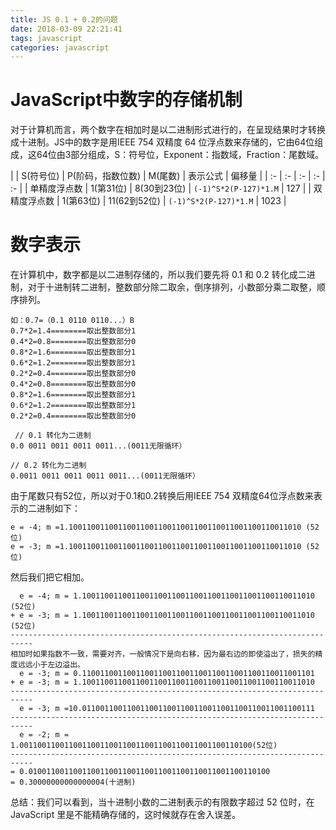 ```yaml
---
title: JS 0.1 + 0.2的问题
date: 2018-03-09 22:21:41
tags: javascript
categories: javascript
---
```


# JavaScript中数字的存储机制
对于计算机而言，两个数字在相加时是以二进制形式进行的，在呈现结果时才转换成十进制。JS中的数字是用IEEE 754 双精度 64 位浮点数来存储的，它由64位组成，这64位由3部分组成，S：符号位，Exponent：指数域，Fraction：尾数域。

| | S(符号位) | P(阶码，指数位数) | M(尾数) | 表示公式 | 偏移量 |
| :- | :- | :- | :- | :- |
| 单精度浮点数 | 1(第31位) | 8(30到23位) | `(-1)^S*2(P-127)*1.M` | 127 |
| 双精度浮点数 | 1(第63位) | 11(62到52位) | `(-1)^S*2(P-127)*1.M` | 1023 |

# 数字表示
在计算机中，数字都是以二进制存储的，所以我们要先将 0.1 和 0.2 转化成二进制，对于十进制转二进制，整数部分除二取余，倒序排列，小数部分乘二取整，顺序排列。
```
如：0.7=（0.1 0110 0110...）B
0.7*2=1.4========取出整数部分1
0.4*2=0.8========取出整数部分0
0.8*2=1.6========取出整数部分1
0.6*2=1.2========取出整数部分1
0.2*2=0.4========取出整数部分0
0.4*2=0.8========取出整数部分0
0.8*2=1.6========取出整数部分1
0.6*2=1.2========取出整数部分1
0.2*2=0.4========取出整数部分0

 // 0.1 转化为二进制
0.0 0011 0011 0011 0011...(0011无限循环）

// 0.2 转化为二进制
0.0011 0011 0011 0011 0011...(0011无限循环）
```
由于尾数只有52位，所以对于0.1和0.2转换后用IEEE 754 双精度64位浮点数来表示的二进制如下：
```
e = -4; m =1.1001100110011001100110011001100110011001100110011010 (52位)
e = -3; m =1.1001100110011001100110011001100110011001100110011010 (52位)
```
然后我们把它相加。
```
  e = -4; m = 1.1001100110011001100110011001100110011001100110011010 (52位)
+ e = -3; m = 1.1001100110011001100110011001100110011001100110011010 (52位)
---------------------------------------------------------------------------
相加时如果指数不一致，需要对齐，一般情况下是向右移，因为最右边的即使溢出了，损失的精度远远小于左边溢出。
  e = -3; m = 0.1100110011001100110011001100110011001100110011001101 
+ e = -3; m = 1.1001100110011001100110011001100110011001100110011010
---------------------------------------------------------------------------
  e = -3; m =10.0110011001100110011001100110011001100110011001100111
---------------------------------------------------------------------------
  e = -2; m = 1.0011001100110011001100110011001100110011001100110100(52位)
---------------------------------------------------------------------------
= 0.010011001100110011001100110011001100110011001100110100
= 0.30000000000000004(十进制)
```
总结：我们可以看到，当十进制小数的二进制表示的有限数字超过 52 位时，在 JavaScript 里是不能精确存储的，这时候就存在舍入误差。
